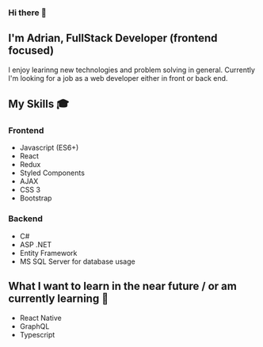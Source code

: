 ### Hi there 👋

## I'm Adrian, FullStack Developer (frontend focused)
I enjoy learinng new technologies and problem solving in general. Currently I'm looking for a job as a web developer either in front or back end.

## My Skills :mortar_board:
### Frontend
* Javascript (ES6+)
* React
* Redux
* Styled Components
* AJAX
* CSS 3
* Bootstrap

### Backend
* C#
* ASP .NET
* Entity Framework
* MS SQL Server for database usage

## What I want to learn in the near future / or am currently learning :bookmark_tabs: 
* React Native
* GraphQL
* Typescript

